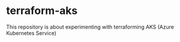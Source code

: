 # terraform-aks

This repository is about experimenting with terraforming AKS (Azure Kubernetes Service)
